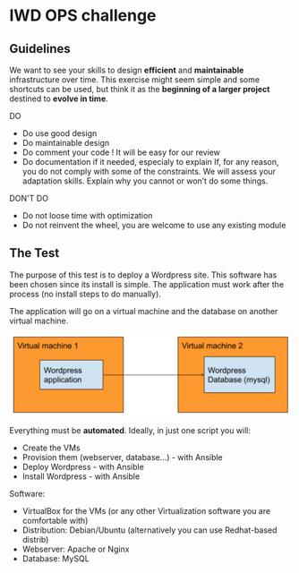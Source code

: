 # IWD OPS challenge

## Guidelines

We want to see your skills to design **efficient** and **maintainable** infrastructure over time. This exercise might seem simple and some shortcuts can be used, but think it as the **beginning of a larger project** destined to **evolve in time**.

DO

- Do use good design
- Do maintainable design
- Do comment your code ! It will be easy for our review
- Do documentation if it needed, especialy to explain If, for any reason, you do not comply with some of the constraints. We will assess your adaptation skills. Explain why you cannot or won’t do some things.

DON'T DO

- Do not loose time with optimization
- Do not reinvent the wheel, you are welcome to use any existing module


## The Test

The purpose of this test is to deploy a Wordpress site. This software has been chosen since its install is simple. The application must work after the process (no install steps to do manually).

The application will go on a virtual machine and the database on another virtual machine.

![](ansible-challenge.png)

Everything must be **automated**. Ideally, in just one script you will:
* Create the VMs
* Provision them (webserver, database...) - with Ansible
* Deploy Wordpress - with Ansible
* Install Wordpress - with Ansible

Software:
* VirtualBox for the VMs (or any other Virtualization software you are comfortable with)
* Distribution: Debian/Ubuntu (alternatively you can use Redhat-based distrib)
* Webserver: Apache or Nginx
* Database: MySQL
